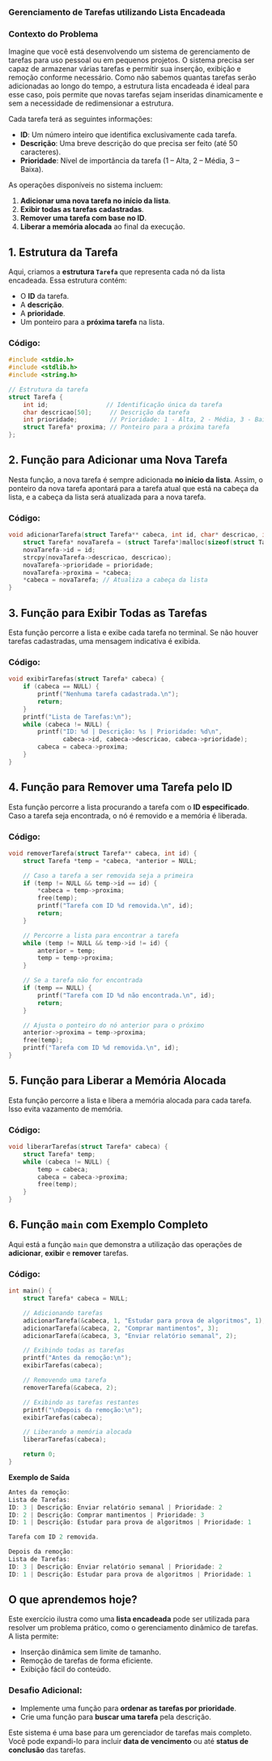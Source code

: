 
### **Gerenciamento de Tarefas utilizando Lista Encadeada**

### **Contexto do Problema**

Imagine que você está desenvolvendo um sistema de gerenciamento de tarefas para uso pessoal ou em pequenos projetos. O sistema precisa ser capaz de armazenar várias tarefas e permitir sua inserção, exibição e remoção conforme necessário. Como não sabemos quantas tarefas serão adicionadas ao longo do tempo, a estrutura lista encadeada é ideal para esse caso, pois permite que novas tarefas sejam inseridas dinamicamente e sem a necessidade de redimensionar a estrutura.

Cada tarefa terá as seguintes informações:

-   **ID**: Um número inteiro que identifica exclusivamente cada tarefa.
-   **Descrição**: Uma breve descrição do que precisa ser feito (até 50 caracteres).
-   **Prioridade**: Nível de importância da tarefa (1 – Alta, 2 – Média, 3 – Baixa).

As operações disponíveis no sistema incluem:

1.  **Adicionar uma nova tarefa no início da lista**.
2.  **Exibir todas as tarefas cadastradas**.
3.  **Remover uma tarefa com base no ID**.
4.  **Liberar a memória alocada** ao final da execução.


## **1. Estrutura da Tarefa**

Aqui, criamos a **estrutura `Tarefa`** que representa cada nó da lista encadeada. Essa estrutura contém:

-   O **ID** da tarefa.
-   A **descrição**.
-   A **prioridade**.
-   Um ponteiro para a **próxima tarefa** na lista.

### **Código:**

```c
#include <stdio.h>
#include <stdlib.h>
#include <string.h>

// Estrutura da tarefa
struct Tarefa {
    int id;                // Identificação única da tarefa
    char descricao[50];     // Descrição da tarefa
    int prioridade;         // Prioridade: 1 - Alta, 2 - Média, 3 - Baixa
    struct Tarefa* proxima; // Ponteiro para a próxima tarefa
};

```

## **2. Função para Adicionar uma Nova Tarefa**

Nesta função, a nova tarefa é sempre adicionada **no início da lista**. Assim, o ponteiro da nova tarefa apontará para a tarefa atual que está na cabeça da lista, e a cabeça da lista será atualizada para a nova tarefa.

### **Código:**

```c
void adicionarTarefa(struct Tarefa** cabeca, int id, char* descricao, int prioridade) {
    struct Tarefa* novaTarefa = (struct Tarefa*)malloc(sizeof(struct Tarefa));
    novaTarefa->id = id;
    strcpy(novaTarefa->descricao, descricao);
    novaTarefa->prioridade = prioridade;
    novaTarefa->proxima = *cabeca;
    *cabeca = novaTarefa; // Atualiza a cabeça da lista
}

```

## **3. Função para Exibir Todas as Tarefas**

Esta função percorre a lista e exibe cada tarefa no terminal. Se não houver tarefas cadastradas, uma mensagem indicativa é exibida.

### **Código:**

```c
void exibirTarefas(struct Tarefa* cabeca) {
    if (cabeca == NULL) {
        printf("Nenhuma tarefa cadastrada.\n");
        return;
    }
    printf("Lista de Tarefas:\n");
    while (cabeca != NULL) {
        printf("ID: %d | Descrição: %s | Prioridade: %d\n", 
               cabeca->id, cabeca->descricao, cabeca->prioridade);
        cabeca = cabeca->proxima;
    }
}

```

## **4. Função para Remover uma Tarefa pelo ID**

Esta função percorre a lista procurando a tarefa com o **ID especificado**. Caso a tarefa seja encontrada, o nó é removido e a memória é liberada.

### **Código:**


```c
void removerTarefa(struct Tarefa** cabeca, int id) {
    struct Tarefa *temp = *cabeca, *anterior = NULL;

    // Caso a tarefa a ser removida seja a primeira
    if (temp != NULL && temp->id == id) {
        *cabeca = temp->proxima;
        free(temp);
        printf("Tarefa com ID %d removida.\n", id);
        return;
    }

    // Percorre a lista para encontrar a tarefa
    while (temp != NULL && temp->id != id) {
        anterior = temp;
        temp = temp->proxima;
    }

    // Se a tarefa não for encontrada
    if (temp == NULL) {
        printf("Tarefa com ID %d não encontrada.\n", id);
        return;
    }

    // Ajusta o ponteiro do nó anterior para o próximo
    anterior->proxima = temp->proxima;
    free(temp);
    printf("Tarefa com ID %d removida.\n", id);
}

```

## **5. Função para Liberar a Memória Alocada**

Esta função percorre a lista e libera a memória alocada para cada tarefa. Isso evita vazamento de memória.

### **Código:**

```c
void liberarTarefas(struct Tarefa* cabeca) {
    struct Tarefa* temp;
    while (cabeca != NULL) {
        temp = cabeca;
        cabeca = cabeca->proxima;
        free(temp);
    }
}
```

## **6. Função `main` com Exemplo Completo**

Aqui está a função `main` que demonstra a utilização das operações de **adicionar**, **exibir** e **remover** tarefas.

### **Código:**

```c
int main() {
    struct Tarefa* cabeca = NULL;

    // Adicionando tarefas
    adicionarTarefa(&cabeca, 1, "Estudar para prova de algoritmos", 1);
    adicionarTarefa(&cabeca, 2, "Comprar mantimentos", 3);
    adicionarTarefa(&cabeca, 3, "Enviar relatório semanal", 2);

    // Exibindo todas as tarefas
    printf("Antes da remoção:\n");
    exibirTarefas(cabeca);

    // Removendo uma tarefa
    removerTarefa(&cabeca, 2);

    // Exibindo as tarefas restantes
    printf("\nDepois da remoção:\n");
    exibirTarefas(cabeca);

    // Liberando a memória alocada
    liberarTarefas(cabeca);

    return 0;
}

```

**Exemplo de Saída**

```c
Antes da remoção:
Lista de Tarefas:
ID: 3 | Descrição: Enviar relatório semanal | Prioridade: 2
ID: 2 | Descrição: Comprar mantimentos | Prioridade: 3
ID: 1 | Descrição: Estudar para prova de algoritmos | Prioridade: 1

Tarefa com ID 2 removida.

Depois da remoção:
Lista de Tarefas:
ID: 3 | Descrição: Enviar relatório semanal | Prioridade: 2
ID: 1 | Descrição: Estudar para prova de algoritmos | Prioridade: 1

```


## **O que aprendemos hoje?**

Este exercício ilustra como uma **lista encadeada** pode ser utilizada para resolver um problema prático, como o gerenciamento dinâmico de tarefas. A lista permite:

-   Inserção dinâmica sem limite de tamanho.
-   Remoção de tarefas de forma eficiente.
-   Exibição fácil do conteúdo.

### **Desafio Adicional:**

-   Implemente uma função para **ordenar as tarefas por prioridade**.
-   Crie uma função para **buscar uma tarefa** pela descrição.

Este sistema é uma base para um gerenciador de tarefas mais completo. Você pode expandi-lo para incluir **data de vencimento** ou até **status de conclusão** das tarefas.
